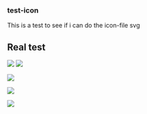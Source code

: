 ### test-icon

This is a test to see if i can do the icon-file svg

## Real test

<img src ="https://img.shields.io/badge/Python-FECC00?style=for-the-badge&logo=Python&logoColor=black"></img> <img src ="https://img.shields.io/badge/Php-777BB4?style=for-the-badge&logo=Php&logoColor=white"></img>

<img src ="https://img.shields.io/badge/Laravel-FF2D20?style=for-the-badge&logo=Laravel&logoColor=white"></img>

<img src ="https://img.shields.io/badge/Csharp-A100FF?style=for-the-badge&logo=Csharp&logoColor=white"></img>

<img src ="https://img.shields.io/badge/Java-CC0000?style=for-the-badge&logo=java&logo-color=EE4C2C"></img>
